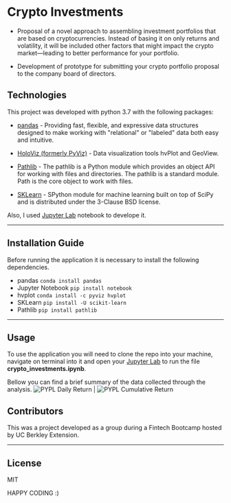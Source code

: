 # Crypto Investments

* Proposal of a novel approach to assembling investment portfolios that are based on cryptocurrencies. Instead of basing it on only returns and volatility, it will be included other factors that might impact the crypto market—leading to better performance for your portfolio.

* Development of prototype for submitting your crypto portfolio proposal to the company board of directors.


## Technologies

This project was developed with python 3.7 with the following packages:

* [pandas](https://github.com/pandas-dev/pandas) - Providing fast, flexible, and expressive data structures designed to make working with "relational" or "labeled" data both easy and intuitive.

* [HoloViz (formerly PyViz)](https://pypi.org/project/hvplot/) - Data visualization tools hvPlot and GeoView.

* [Pathlib](https://docs.python.org/3/library/pathlib.html) - The pathlib is a Python module which provides an object API for working with files and directories. The pathlib is a standard module. Path is the core object to work with files.

* [SKLearn](https://github.com/scikit-learn/scikit-learn) - SPython module for machine learning built on top of SciPy and is distributed under the 3-Clause BSD license.

Also, I used [Jupyter Lab](https://github.com/jupyter/notebook) notebook to develope it.

---

## Installation Guide

Before running the application it is necessary to install the following dependencies.

* pandas
```conda install pandas``` 
* Jupyter Notebook
```pip install notebook```
* hvplot
```conda install -c pyviz hvplot```
* SKLearn
```pip install -U scikit-learn```
* Pathlib
```pip install pathlib```


---

## Usage

To use the application you will need to clone the repo into your machine, navigate on terminal into it and open your [Jupyter Lab](https://github.com/jupyter/notebook) to run the file **crypto_investments.ipynb**. 

Bellow you can find a brief summary of the data collected through the analysis.
![PYPL Daily Return](Images/PYPL_daily_returns.png)  |  ![PYPL Cumulative Return](Images/PYPL_cumulative_returns.png)

## Contributors

This was a project developed as a group during a Fintech Bootcamp hosted by UC Berkley Extension. 

---

## License
MIT



HAPPY CODING :) 

